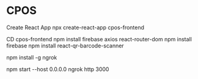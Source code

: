 # CPOS

Create React App 
npx create-react-app cpos-frontend

CD cpos-frontend
npm install firebase axios react-router-dom
npm install firebase
npm install react-qr-barcode-scanner

npm install -g ngrok

npm start --host 0.0.0.0
ngrok http 3000